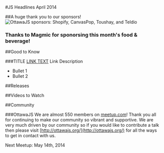 #JS Headlines April 2014

##A huge thank you to our sponsors!
![OttawaJS sponsors: Shopify, CanvasPop, Toushay, and Teldio](http://ottawajs.org/js.headlines/img/ottawajs_sponsors.png)

### Thanks to Magmic for sponorsing this month's food & beverage!

##Good to Know

###TITLE
[LINK TEXT](Link) Link Description
  - Bullet 1
  - Bullet 2

##Releases

##Videos to Watch

##Community

###OttawaJS
We are almost 550 members on [meetup.com](http://www.meetup.com/Ottawa-JavaScript/)! Thank you all for continuing to make our community so vibrant and supportive. We are very much driven by our community so if you would like to contribute a talk then please visit [http://ottawajs.org/](http://ottawajs.org/) for all the ways to get in contact with us.

Next Meetup: May 14th, 2014
